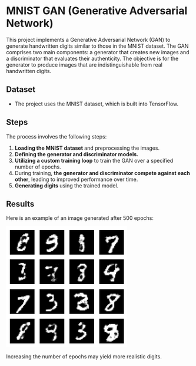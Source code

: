 # MNIST GAN (Generative Adversarial Network)

This project implements a Generative Adversarial Network (GAN) to generate handwritten digits similar to those in the MNIST dataset. The GAN comprises two main components: a generator that creates new images and a discriminator that evaluates their authenticity. The objective is for the generator to produce images that are indistinguishable from real handwritten digits.

## Dataset

- The project uses the MNIST dataset, which is built into TensorFlow.

## Steps

The process involves the following steps:

1. **Loading the MNIST dataset** and preprocessing the images.
2. **Defining the generator and discriminator models.**
3. **Utilizing a custom training loop** to train the GAN over a specified number of epochs.
4. During training, **the generator and discriminator compete against each other**, leading to improved performance over time.
5. **Generating digits** using the trained model.

## Results

Here is an example of an image generated after 500 epochs:

![Image Generated after 500 epochs](image500.png)

Increasing the number of epochs may yield more realistic digits.
